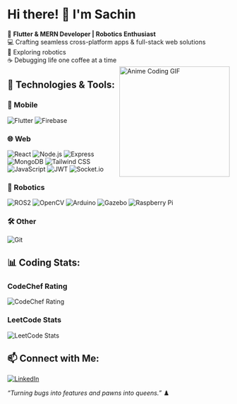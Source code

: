 # Hi there! 👋 I'm Sachin

🚀 **Flutter & MERN Developer | Robotics Enthusiast**  
💻 Crafting seamless cross-platform apps & full-stack web solutions  
🤖 Exploring robotics  
☕ Debugging life one coffee at a time  
<img align="right" width="250" src="https://media2.giphy.com/media/v1.Y2lkPTc5MGI3NjExcTl4YnBtZjg3Y3l3ZzU0aHZic2JxbGQ2azZnODJsMncyaGcxZ3E2eCZlcD12MV9pbnRlcm5hbF9naWZfYnlfaWQmY3Q9Zw/VbnUQpnihPSIgIXuZv/giphy.gif" alt="Anime Coding GIF">

## 🔧 Technologies & Tools:
### 📱 Mobile
![Flutter](https://img.shields.io/badge/Flutter-02569B?style=for-the-badge&logo=flutter&logoColor=white)
![Firebase](https://img.shields.io/badge/Firebase-FFCA28?style=for-the-badge&logo=firebase&logoColor=black)

### 🌐 Web
![React](https://img.shields.io/badge/React-20232A?style=for-the-badge&logo=react&logoColor=61DAFB)
![Node.js](https://img.shields.io/badge/Node.js-339933?style=for-the-badge&logo=nodedotjs&logoColor=white)
![Express](https://img.shields.io/badge/Express-000000?style=for-the-badge&logo=express&logoColor=white)
![MongoDB](https://img.shields.io/badge/MongoDB-47A248?style=for-the-badge&logo=mongodb&logoColor=white)
![Tailwind CSS](https://img.shields.io/badge/Tailwind_CSS-38B2AC?style=for-the-badge&logo=tailwind-css&logoColor=white)
![JavaScript](https://img.shields.io/badge/JavaScript-F7DF1E?style=for-the-badge&logo=javascript&logoColor=black)
![JWT](https://img.shields.io/badge/JWT-000000?style=for-the-badge&logo=jsonwebtokens&logoColor=white)
![Socket.io](https://img.shields.io/badge/Socket.io-010101?style=for-the-badge&logo=socket.io&logoColor=white)

### 🤖 Robotics
![ROS2](https://img.shields.io/badge/ROS2-22314E?style=for-the-badge&logo=ros&logoColor=white)
![OpenCV](https://img.shields.io/badge/OpenCV-5C3EE8?style=for-the-badge&logo=opencv&logoColor=white)
![Arduino](https://img.shields.io/badge/Arduino-00979D?style=for-the-badge&logo=arduino&logoColor=white)
![Gazebo](https://img.shields.io/badge/Gazebo-9D3B28?style=for-the-badge&logo=gazebo&logoColor=white)
![Raspberry Pi](https://img.shields.io/badge/Raspberry_Pi-A22846?style=for-the-badge&logo=raspberrypi&logoColor=white)

### 🛠 Other
![Git](https://img.shields.io/badge/Git-F05032?style=for-the-badge&logo=git&logoColor=white)

## 📊 Coding Stats:
### CodeChef Rating
![CodeChef Rating](https://cp-logo.vercel.app/codechef/sachin_014)

### LeetCode Stats
![LeetCode Stats](https://leetcard.jacoblin.cool/sachin_014?theme=dark&ext=contest)

## 📫 Connect with Me:
[![LinkedIn](https://img.shields.io/badge/LinkedIn-blue?style=for-the-badge&logo=linkedin)](https://www.linkedin.com/in/sachingarewal)  

_“Turning bugs into features and pawns into queens.”_ ♟️


<!--
**Sachin-003/Sachin-003** is a ✨ _special_ ✨ repository because its `README.md` (this file) appears on your GitHub profile.

Here are some ideas to get you started:

- 🔭 I’m currently working on ...
- 🌱 I’m currently learning ...
- 👯 I’m looking to collaborate on ...
- 🤔 I’m looking for help with ...
- 💬 Ask me about ...
- 📫 How to reach me: ...
- 😄 Pronouns: ...
- ⚡ Fun fact: ...
-->
